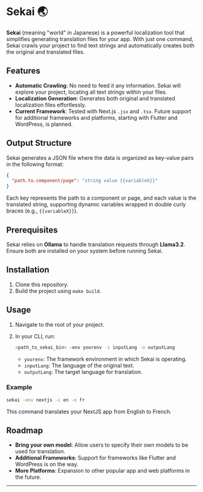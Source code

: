 # Sekai 🌏

**Sekai** (meaning "world" in Japanese) is a powerful localization tool that simplifies generating translation files for your app. With just one command, Sekai crawls your project to find text strings and automatically creates both the original and translated files.

## Features

- **Automatic Crawling**: No need to feed it any information. Sekai will explore your project, locating all text strings within your files.
- **Localization Generation**: Generates both original and translated localization files effortlessly.
- **Current Framework**: Tested with Next.js `.jsx` and `.tsx`. Future support for additional frameworks and platforms, starting with Flutter and WordPress, is planned.

## Output Structure

Sekai generates a JSON file where the data is organized as key-value pairs in the following format:

```json
{
  "path.to.component/page": "string value {{variableX}}"
}
```

Each key represents the path to a component or page, and each value is the translated string, supporting dynamic variables wrapped in double curly braces (e.g., `{{variableX}}`).

## Prerequisites

Sekai relies on **Ollama** to handle translation requests through **Llama3.2**. Ensure both are installed on your system before running Sekai.

## Installation

1. Clone this repository.
2. Build the project using `make build`.

## Usage

1. Navigate to the root of your project.
2. In your CLI, run:

   ```bash
   <path_to_sekai_bin> -env yourenv -i inputLang -o outputLang
   ```

   - `yourenv`: The framework environment in which Sekai is operating.
   - `inputLang`: The language of the original text.
   - `outputLang`: The target language for translation.

### Example

```bash
sekai -env nextjs -i en -o fr
```

This command translates your NextJS app from English to French.

## Roadmap

- **Bring your own model**: Allow users to specify their own models to be used for translation.
- **Additional Frameworks**: Support for frameworks like Flutter and WordPress is on the way.
- **More Platforms**: Expansion to other popular app and web platforms in the future.

---
